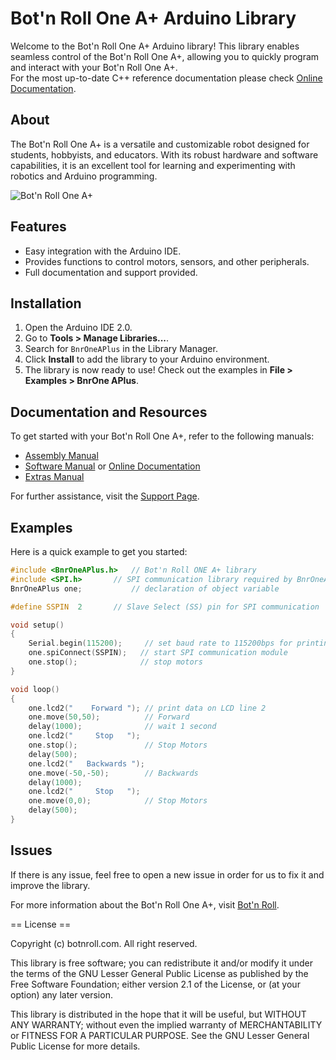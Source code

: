# Bot'n Roll One A+ Arduino Library

Welcome to the Bot'n Roll One A+ Arduino library! 
This library enables seamless control of the Bot'n Roll One A+, allowing you to quickly program and interact with your Bot'n Roll One A+.<br>
For the most up-to-date C++ reference documentation please check [Online Documentation](https://botnroll.github.io/BnrOneAPlus/class_bnr_one_a_plus.html).

## About
The Bot'n Roll One A+ is a versatile and customizable robot designed for students, hobbyists, and educators. With its robust hardware and software capabilities, it is an excellent tool for learning and experimenting with robotics and Arduino programming.

![Bot'n Roll One A+](https://botnroll.com/onea/img/One_A.jpg)

## Features
- Easy integration with the Arduino IDE.
- Provides functions to control motors, sensors, and other peripherals.
- Full documentation and support provided.

## Installation
1. Open the Arduino IDE 2.0.
2. Go to **Tools > Manage Libraries...**.
3. Search for `BnrOneAPlus` in the Library Manager.
4. Click **Install** to add the library to your Arduino environment.
5. The library is now ready to use! Check out the examples in **File > Examples > BnrOne APlus**.

## Documentation and Resources
To get started with your Bot'n Roll One A+, refer to the following manuals:

- [Assembly Manual](https://botnroll.com/onea/downloads/Manual-Montagem-Bot'n-Roll-ONE-A.pdf)
- [Software Manual](https://botnroll.com/onea/downloads/Manual-Software-Bot'n-Roll-ONE-A.pdf) or [Online Documentation](https://botnroll.github.io/BnrOneAPlus/class_bnr_one_a_plus.html)
- [Extras Manual](https://botnroll.com/onea/downloads/Manual-Extras-Bot'n-Roll-ONE-A.pdf)

For further assistance, visit the [Support Page](https://www.botnroll.com/onea/).

## Examples
Here is a quick example to get you started:

```cpp
#include <BnrOneAPlus.h>   // Bot'n Roll ONE A+ library
#include <SPI.h>       // SPI communication library required by BnrOneAPlus.cpp
BnrOneAPlus one;           // declaration of object variable

#define SSPIN  2       // Slave Select (SS) pin for SPI communication

void setup() 
{
    Serial.begin(115200);     // set baud rate to 115200bps for printing values
    one.spiConnect(SSPIN);   // start SPI communication module
    one.stop();              // stop motors
}

void loop()
{
    one.lcd2("    Forward "); // print data on LCD line 2
    one.move(50,50);          // Forward
    delay(1000);              // wait 1 second
    one.lcd2("     Stop   ");
    one.stop();               // Stop Motors
    delay(500);
    one.lcd2("   Backwards ");
    one.move(-50,-50);        // Backwards
    delay(1000);
    one.lcd2("     Stop   ");
    one.move(0,0);            // Stop Motors
    delay(500);
}
```

## Issues
If there is any issue, feel free to open a new issue in order for us to fix it and improve the library.

For more information about the Bot'n Roll One A+, visit [Bot'n Roll](https://www.botnroll.com).


== License ==

Copyright (c) botnroll.com. All right reserved.

This library is free software; you can redistribute it and/or
modify it under the terms of the GNU Lesser General Public
License as published by the Free Software Foundation; either
version 2.1 of the License, or (at your option) any later version.

This library is distributed in the hope that it will be useful,
but WITHOUT ANY WARRANTY; without even the implied warranty of
MERCHANTABILITY or FITNESS FOR A PARTICULAR PURPOSE. See the GNU
Lesser General Public License for more details.
